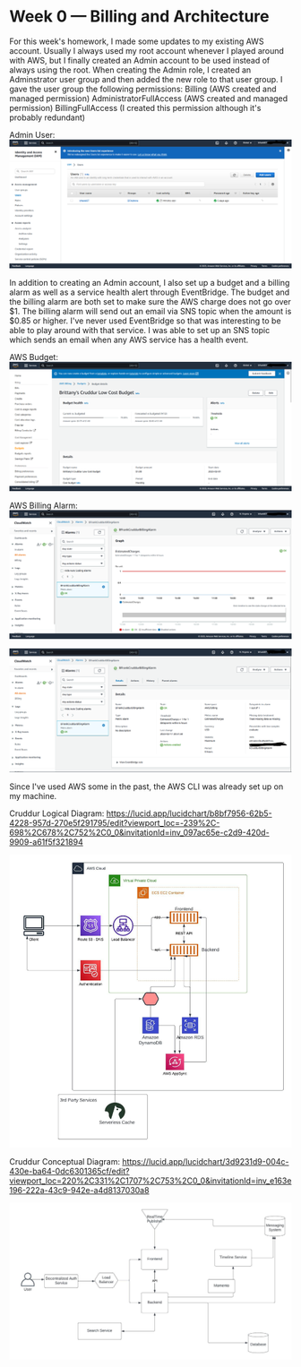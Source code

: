 # Week 0 — Billing and Architecture

For this week's homework, I made some updates to my existing AWS account. Usually I always used my root account whenever I played around with AWS, but I finally created an Admin account to be used instead of always using the root. When creating the Admin role, I created an Adminstrator user group and then added the new role to that user group. I gave the user group the following permissions:
Billing (AWS created and managed permission)
AdministratorFullAccess (AWS created and managed permission)
BillingFullAccess (I created this permission although it's probably redundant)

Admin User:
![B. Frank Admin User](screenshots/week0/BFrankAdminUser.png)

In addition to creating an Admin account, I also set up a budget and a billing alarm as well as a service health alert through EventBridge. The budget and the billing alarm are both set to make sure the AWS charge does not go over $1. The billing alarm will send out an email via SNS topic when the amount is $0.85 or higher. I've never used EventBridge so that was interesting to be able to play around with that service. I was able to set up an SNS topic which sends an email when any AWS service has a health event.

AWS Budget:
![B. Frank AWS Budget](screenshots/week0/BFrankBudget.png)

AWS Billing Alarm:
![B. Frank AWS Billing Alarm](screenshots/week0/BFrankBillingAlarm.png)

![B. Frank AWS Billing Alarm Details](screenshots/week0/BFrankBillingAlarmDetails.png)

Since I've used AWS some in the past, the AWS CLI was already set up on my machine.


Cruddur Logical Diagram:
https://lucid.app/lucidchart/b8bf7956-62b5-4228-957d-270e5f291795/edit?viewport_loc=-239%2C-698%2C678%2C752%2C0_0&invitationId=inv_097ac65e-c2d9-420d-9909-a61f5f321894

![Cruddur Logical Diagram](screenshots/week0/Cruddur%20Logical%20Diagram.jpeg)

Cruddur Conceptual Diagram:
https://lucid.app/lucidchart/3d9231d9-004c-430e-ba64-0dc6301365cf/edit?viewport_loc=220%2C331%2C1707%2C753%2C0_0&invitationId=inv_e163e196-222a-43c9-942e-a4d8137030a8

![Cruddur Conceptual Diagram](screenshots/week0/Cruddur%20Conceptual%20Diagram.jpeg)